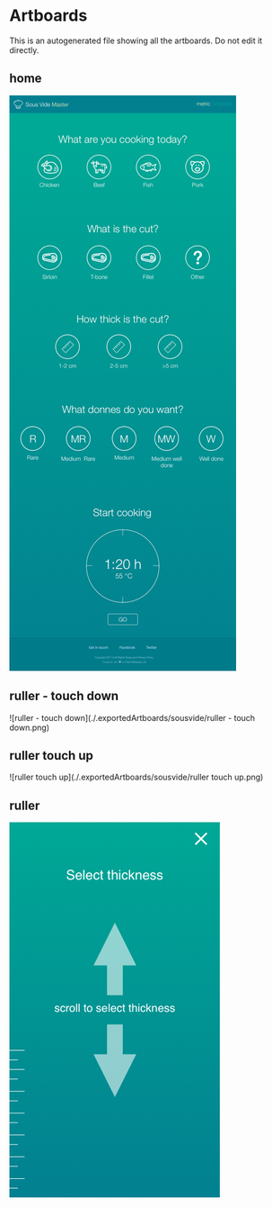 # Artboards

This is an autogenerated file showing all the artboards. Do not edit it directly.

## home

![home](./.exportedArtboards/sousvide/home.png)


## ruller - touch down

![ruller - touch down](./.exportedArtboards/sousvide/ruller - touch down.png)


## ruller touch up

![ruller touch up](./.exportedArtboards/sousvide/ruller touch up.png)


## ruller

![ruller](./.exportedArtboards/sousvide/ruller.png)

